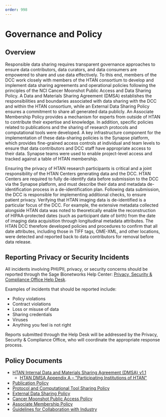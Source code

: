 ```yaml
---
order: 998
---
```


# Governance and Policy
## Overview
Responsible data sharing requires transparent governance approaches to ensure data contributors, data curators, and data consumers are empowered to share and use data effectively. To this end, members of the DCC work closely with members of the HTAN consortium to develop and implement data sharing agreements and operational policies following the principles of the NCI Cancer Moonshot Public Access and Data Sharing Policy. A Data and Materials Sharing Agreement (DMSA) establishes the responsibilities and boundaries associated with data sharing with the DCC and within the HTAN consortium, while an External Data Sharing Policy ensures a commitment to share all generated data publicly. An Associate Membership Policy provides a mechanism for experts from outside of HTAN to contribute their expertise and knowledge. In addition, specific policies related to publications and the sharing of research protocols and computational tools were developed. A key infrastructure component for the implementation of these data-sharing policies is the Synapse platform, which provides fine-grained access controls at individual and team levels to ensure that data contributors and DCC staff have appropriate access to their data. Synapse teams were used to enable project-level access and tracked against a table of HTAN membership. 

Ensuring the privacy of HTAN research participants is critical and a joint responsibility of the HTAN Centers generating data and the DCC. HTAN Centers are required to fully de-identify data before submission to the DCC via the Synapse platform, and must describe their data and metadata de-identification process in a de-identification plan. Following data submission, the DCC is responsible for implementing additional checks, to ensure patient privacy. Verifying that HTAN imaging data is de-identified is a particular focus of the DCC. For example, the extensive metadata collected alongside HTAN data was noted to theoretically enable the reconstruction of HIPAA-protected dates (such as participant date of birth) from the date of imaging data acquisition through longitudinal metadata attributes. The HTAN DCC therefore developed policies and procedures to confirm that all date attributes, including those in TIFF tags, OME-XML, and other locations, were detected and reported back to data contributors for removal before data release.

## Reporting Privacy or Security Incidents
All incidents involving PHI/PII, privacy, or security concerns should be reported through the Sage Bionetworks Help Center: [Privacy, Security & Compliance Office Help Desk](https://sagebionetworks.jira.com/servicedesk/customer/portal/20).

Examples of incidents that should be reported include:

- Policy violations
- Contract violations
- Loss or misuse of data
- Sharing credentials
- Viruses
- Anything you feel is not right

Reports submitted through the Help Desk will be addressed by the Privacy, Security & Compliance Office, who will coordinate the appropriate response process.

## Policy Documents

- [HTAN Internal Data and Materials Sharing Agreement (DMSA) v1.1](https://drive.google.com/file/d/186TMLs3L2dKrXvMQLGuEYC-7jyGHCRw3/view?usp=drive_link)
    - [HTAN DMSA Appendix A – "Participating Institutions of HTAN"](https://docs.google.com/document/d/1mQQfoZIXMz_zoQ0G3K6izPr7lkY4MFJO5a9GZ1xuEqM/edit?tab=t.0)
- [Publication Policy](https://drive.google.com/file/d/1jqfhtY7SFCkegMiaNU5eSP7_rA9M0u71/view?usp=drive_link)
- [Protocol and Computational Tool Sharing Policy](https://drive.google.com/file/d/1L3Azfs4R4RWqVf5uCzDE3Ln97r-k0Jm3/view)
- [External Data Sharing Policy](https://drive.google.com/file/d/17vN_8zcWsPNBtnLe1mOr35wqhUbuMaWI/view)
- [Cancer Moonshot Public Access Policy](https://www.cancer.gov/research/key-initiatives/moonshot-cancer-initiative/funding/public-access-policy)
- [Associate Membership Policy](https://drive.google.com/file/d/1poxYt08kXQpkbJHDgch0EXfwEbKLGl3u/view?usp=drive_link)
- [Guidelines for Collaboration with Industry](https://drive.google.com/file/d/1dfdUdkV3bJ61inQYVOgSHHRjsb5gTumv/view?usp=drive_link)